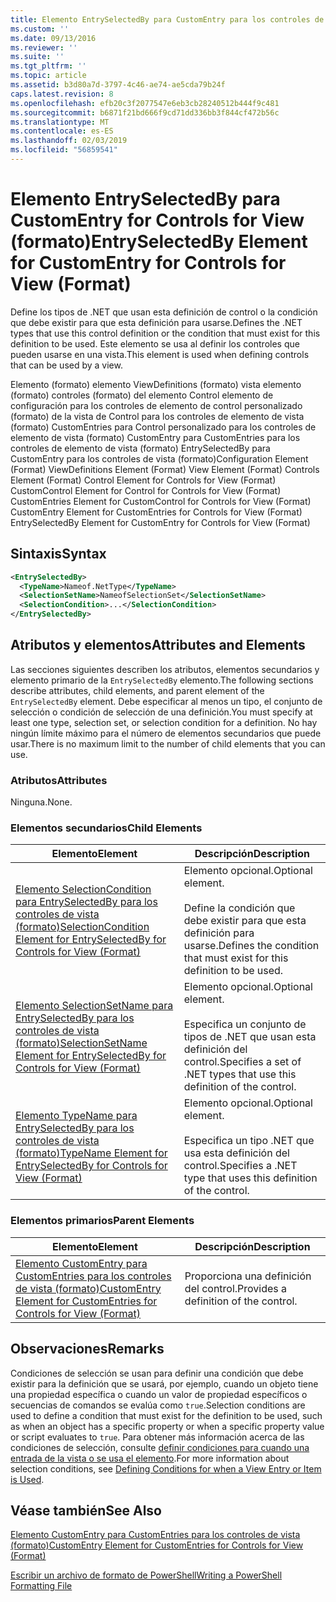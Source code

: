 ```yaml
---
title: Elemento EntrySelectedBy para CustomEntry para los controles de vista (formato) | Microsoft Docs
ms.custom: ''
ms.date: 09/13/2016
ms.reviewer: ''
ms.suite: ''
ms.tgt_pltfrm: ''
ms.topic: article
ms.assetid: b3d80a7d-3797-4c46-ae74-ae5cda79b24f
caps.latest.revision: 8
ms.openlocfilehash: efb20c3f2077547e6eb3cb28240512b444f9c481
ms.sourcegitcommit: b6871f21bd666f9cd71dd336bb3f844cf472b56c
ms.translationtype: MT
ms.contentlocale: es-ES
ms.lasthandoff: 02/03/2019
ms.locfileid: "56859541"
---
```

# <a name="entryselectedby-element-for-customentry-for-controls-for-view-format"></a><span data-ttu-id="aeacf-102">Elemento EntrySelectedBy para CustomEntry for Controls for View (formato)</span><span class="sxs-lookup"><span data-stu-id="aeacf-102">EntrySelectedBy Element for CustomEntry for Controls for View (Format)</span></span>

<span data-ttu-id="aeacf-103">Define los tipos de .NET que usan esta definición de control o la condición que debe existir para que esta definición para usarse.</span><span class="sxs-lookup"><span data-stu-id="aeacf-103">Defines the .NET types that use this control definition or the condition that must exist for this definition to be used.</span></span> <span data-ttu-id="aeacf-104">Este elemento se usa al definir los controles que pueden usarse en una vista.</span><span class="sxs-lookup"><span data-stu-id="aeacf-104">This element is used when defining controls that can be used by a view.</span></span>

<span data-ttu-id="aeacf-105">Elemento (formato) elemento ViewDefinitions (formato) vista elemento (formato) controles (formato) del elemento Control elemento de configuración para los controles de elemento de control personalizado (formato) de la vista de Control para los controles de elemento de vista (formato) CustomEntries para Control personalizado para los controles de elemento de vista (formato) CustomEntry para CustomEntries para los controles de elemento de vista (formato) EntrySelectedBy para CustomEntry para los controles de vista (formato)</span><span class="sxs-lookup"><span data-stu-id="aeacf-105">Configuration Element (Format) ViewDefinitions Element (Format) View Element (Format) Controls Element (Format) Control Element for Controls for View (Format) CustomControl Element for Control for Controls for View (Format) CustomEntries Element for CustomControl for Controls for View (Format) CustomEntry Element for CustomEntries for Controls for View (Format) EntrySelectedBy Element for CustomEntry for Controls for View (Format)</span></span>

## <a name="syntax"></a><span data-ttu-id="aeacf-106">Sintaxis</span><span class="sxs-lookup"><span data-stu-id="aeacf-106">Syntax</span></span>

```xml
<EntrySelectedBy>
  <TypeName>Nameof.NetType</TypeName>
  <SelectionSetName>NameofSelectionSet</SelectionSetName>
  <SelectionCondition>...</SelectionCondition>
</EntrySelectedBy>
```

## <a name="attributes-and-elements"></a><span data-ttu-id="aeacf-107">Atributos y elementos</span><span class="sxs-lookup"><span data-stu-id="aeacf-107">Attributes and Elements</span></span>

<span data-ttu-id="aeacf-108">Las secciones siguientes describen los atributos, elementos secundarios y elemento primario de la `EntrySelectedBy` elemento.</span><span class="sxs-lookup"><span data-stu-id="aeacf-108">The following sections describe attributes, child elements, and parent element of the `EntrySelectedBy` element.</span></span> <span data-ttu-id="aeacf-109">Debe especificar al menos un tipo, el conjunto de selección o condición de selección de una definición.</span><span class="sxs-lookup"><span data-stu-id="aeacf-109">You must specify at least one type, selection set, or selection condition for a definition.</span></span> <span data-ttu-id="aeacf-110">No hay ningún límite máximo para el número de elementos secundarios que puede usar.</span><span class="sxs-lookup"><span data-stu-id="aeacf-110">There is no maximum limit to the number of child elements that you can use.</span></span>

### <a name="attributes"></a><span data-ttu-id="aeacf-111">Atributos</span><span class="sxs-lookup"><span data-stu-id="aeacf-111">Attributes</span></span>

<span data-ttu-id="aeacf-112">Ninguna.</span><span class="sxs-lookup"><span data-stu-id="aeacf-112">None.</span></span>

### <a name="child-elements"></a><span data-ttu-id="aeacf-113">Elementos secundarios</span><span class="sxs-lookup"><span data-stu-id="aeacf-113">Child Elements</span></span>

|<span data-ttu-id="aeacf-114">Elemento</span><span class="sxs-lookup"><span data-stu-id="aeacf-114">Element</span></span>|<span data-ttu-id="aeacf-115">Descripción</span><span class="sxs-lookup"><span data-stu-id="aeacf-115">Description</span></span>|
|-------------|-----------------|
|[<span data-ttu-id="aeacf-116">Elemento SelectionCondition para EntrySelectedBy para los controles de vista (formato)</span><span class="sxs-lookup"><span data-stu-id="aeacf-116">SelectionCondition Element for EntrySelectedBy for Controls for View (Format)</span></span>](./selectioncondition-element-for-entryselectedby-for-controls-for-view-format.md)|<span data-ttu-id="aeacf-117">Elemento opcional.</span><span class="sxs-lookup"><span data-stu-id="aeacf-117">Optional element.</span></span><br /><br /> <span data-ttu-id="aeacf-118">Define la condición que debe existir para que esta definición para usarse.</span><span class="sxs-lookup"><span data-stu-id="aeacf-118">Defines the condition that must exist for this definition to be used.</span></span>|
|[<span data-ttu-id="aeacf-119">Elemento SelectionSetName para EntrySelectedBy para los controles de vista (formato)</span><span class="sxs-lookup"><span data-stu-id="aeacf-119">SelectionSetName Element for EntrySelectedBy for Controls for View (Format)</span></span>](./selectionsetname-element-for-entryselectedby-for-controls-for-view-format.md)|<span data-ttu-id="aeacf-120">Elemento opcional.</span><span class="sxs-lookup"><span data-stu-id="aeacf-120">Optional element.</span></span><br /><br /> <span data-ttu-id="aeacf-121">Especifica un conjunto de tipos de .NET que usan esta definición del control.</span><span class="sxs-lookup"><span data-stu-id="aeacf-121">Specifies a set of .NET types that use this definition of the control.</span></span>|
|[<span data-ttu-id="aeacf-122">Elemento TypeName para EntrySelectedBy para los controles de vista (formato)</span><span class="sxs-lookup"><span data-stu-id="aeacf-122">TypeName Element for EntrySelectedBy for Controls for View (Format)</span></span>](./typename-element-for-entryselectedby-for-controls-for-view-format.md)|<span data-ttu-id="aeacf-123">Elemento opcional.</span><span class="sxs-lookup"><span data-stu-id="aeacf-123">Optional element.</span></span><br /><br /> <span data-ttu-id="aeacf-124">Especifica un tipo .NET que usa esta definición del control.</span><span class="sxs-lookup"><span data-stu-id="aeacf-124">Specifies a .NET type that uses this definition of the control.</span></span>|

### <a name="parent-elements"></a><span data-ttu-id="aeacf-125">Elementos primarios</span><span class="sxs-lookup"><span data-stu-id="aeacf-125">Parent Elements</span></span>

|<span data-ttu-id="aeacf-126">Elemento</span><span class="sxs-lookup"><span data-stu-id="aeacf-126">Element</span></span>|<span data-ttu-id="aeacf-127">Descripción</span><span class="sxs-lookup"><span data-stu-id="aeacf-127">Description</span></span>|
|-------------|-----------------|
|[<span data-ttu-id="aeacf-128">Elemento CustomEntry para CustomEntries para los controles de vista (formato)</span><span class="sxs-lookup"><span data-stu-id="aeacf-128">CustomEntry Element for CustomEntries for Controls for View (Format)</span></span>](./customentry-element-for-customentries-for-controls-for-view-format.md)|<span data-ttu-id="aeacf-129">Proporciona una definición del control.</span><span class="sxs-lookup"><span data-stu-id="aeacf-129">Provides a definition of the control.</span></span>|

## <a name="remarks"></a><span data-ttu-id="aeacf-130">Observaciones</span><span class="sxs-lookup"><span data-stu-id="aeacf-130">Remarks</span></span>

<span data-ttu-id="aeacf-131">Condiciones de selección se usan para definir una condición que debe existir para la definición que se usará, por ejemplo, cuando un objeto tiene una propiedad específica o cuando un valor de propiedad específicos o secuencias de comandos se evalúa como `true`.</span><span class="sxs-lookup"><span data-stu-id="aeacf-131">Selection conditions are used to define a condition that must exist for the definition to be used, such as when an object has a specific property or when a specific property value or script evaluates to `true`.</span></span> <span data-ttu-id="aeacf-132">Para obtener más información acerca de las condiciones de selección, consulte [definir condiciones para cuando una entrada de la vista o se usa el elemento](./defining-conditions-for-displaying-data.md).</span><span class="sxs-lookup"><span data-stu-id="aeacf-132">For more information about selection conditions, see [Defining Conditions for when a View Entry or Item is Used](./defining-conditions-for-displaying-data.md).</span></span>

## <a name="see-also"></a><span data-ttu-id="aeacf-133">Véase también</span><span class="sxs-lookup"><span data-stu-id="aeacf-133">See Also</span></span>

[<span data-ttu-id="aeacf-134">Elemento CustomEntry para CustomEntries para los controles de vista (formato)</span><span class="sxs-lookup"><span data-stu-id="aeacf-134">CustomEntry Element for CustomEntries for Controls for View (Format)</span></span>](./customentry-element-for-customentries-for-controls-for-view-format.md)

[<span data-ttu-id="aeacf-135">Escribir un archivo de formato de PowerShell</span><span class="sxs-lookup"><span data-stu-id="aeacf-135">Writing a PowerShell Formatting File</span></span>](./writing-a-powershell-formatting-file.md)
